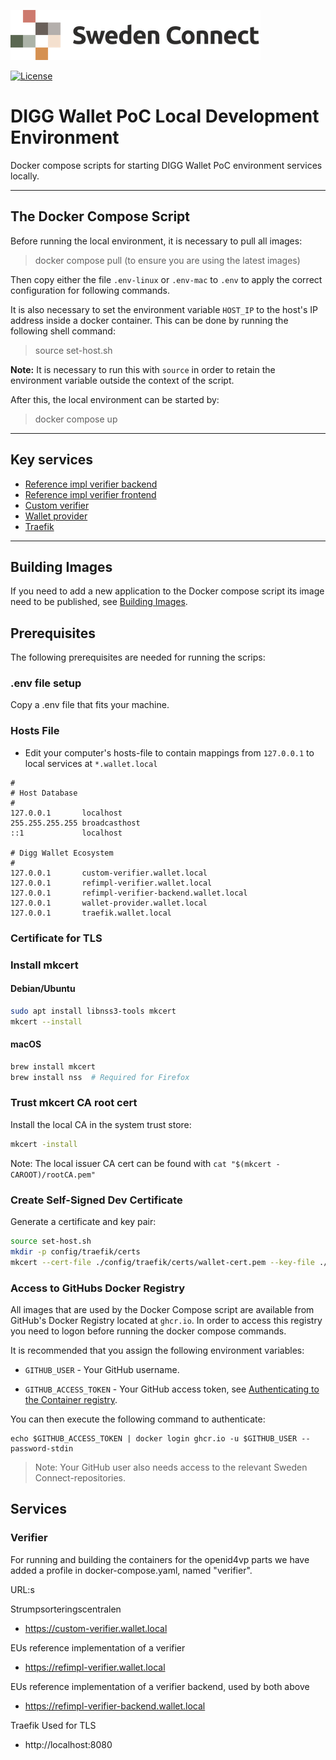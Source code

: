 ![Logo](https://raw.githubusercontent.com/swedenconnect/technical-framework/master/img/sweden-connect.png)

[![License](https://img.shields.io/badge/License-Apache%202.0-blue.svg)](https://opensource.org/licenses/Apache-2.0)

# DIGG Wallet PoC Local Development Environment

Docker compose scripts for starting DIGG Wallet PoC environment services locally.

---

## The Docker Compose Script

Before running the local environment, it is necessary to pull all images:

> docker compose pull (to ensure you are using the latest images)

Then copy either the file `.env-linux` or `.env-mac` to `.env` to apply the correct configuration for following commands.

It is also necessary to set the environment variable `HOST_IP` to the host's IP address inside a docker container.
This can be done by running the following shell command:

> source set-host.sh

**Note:** It is necessary to run this with `source` in order to retain the environment variable outside the context of the script.

After this, the local environment can be started by:

> docker compose up

---

## Key services
 * [Reference impl verifier backend](https://refimpl-verifier-backend.wallet.local)
 * [Reference impl verifier frontend](https://refimpl-verifier.wallet.local)
 * [Custom verifier](https://custom-verifier.wallet.local)
 * [Wallet provider](https://wallet-provider.wallet.local)
 * [Traefik](https://traefik.wallet.local)
---

## Building Images

If you need to add a new application to the Docker compose script its image need to be published, see
[Building Images](building-images.md).

## Prerequisites

The following prerequisites are needed for running the scrips:

### .env file setup

Copy a .env file that fits your machine.

### Hosts File

- Edit your computer's hosts-file to contain mappings from `127.0.0.1`
  to local services at `*.wallet.local`

```
#
# Host Database
#
127.0.0.1       localhost
255.255.255.255 broadcasthost
::1             localhost

# Digg Wallet Ecosystem
#
127.0.0.1       custom-verifier.wallet.local
127.0.0.1       refimpl-verifier.wallet.local
127.0.0.1       refimpl-verifier-backend.wallet.local
127.0.0.1       wallet-provider.wallet.local
127.0.0.1       traefik.wallet.local
```

### Certificate for TLS

### Install mkcert

#### Debian/Ubuntu

```sh
sudo apt install libnss3-tools mkcert
mkcert --install
```

#### macOS

```sh
brew install mkcert
brew install nss  # Required for Firefox
```

### Trust mkcert CA root cert

Install the local CA in the system trust store:

```sh
mkcert -install
```

Note: The local issuer CA cert can be found with `cat "$(mkcert -CAROOT)/rootCA.pem"`

### Create Self-Signed Dev Certificate

Generate a certificate and key pair:

```sh
source set-host.sh
mkdir -p config/traefik/certs
mkcert --cert-file ./config/traefik/certs/wallet-cert.pem --key-file ./config/traefik/certs/wallet-key.pem "*.wallet.local" localhost 127.0.0.1 ::1
```


### Access to GitHubs Docker Registry

All images that are used by the Docker Compose script are available from GitHub's Docker Registry
located at `ghcr.io`. In order to access this registry you need to logon before running the
docker compose commands.

It is recommended that you assign the following environment variables:

- `GITHUB_USER` - Your GitHub username.

- `GITHUB_ACCESS_TOKEN` - Your GitHub access token, see [Authenticating to the Container registry](https://docs.github.com/en/packages/working-with-a-github-packages-registry/working-with-the-container-registry#authenticating-to-the-container-registry).

You can then execute the following command to authenticate:

```
echo $GITHUB_ACCESS_TOKEN | docker login ghcr.io -u $GITHUB_USER --password-stdin
```

> Note: Your GitHub user also needs access to the relevant Sweden Connect-repositories.


## Services

### Verifier

For running and building the containers for the openid4vp parts we have added a profile in docker-compose.yaml, named "verifier".

URL:s

Strumpsorteringscentralen
- https://custom-verifier.wallet.local

EUs reference implementation of a verifier
- https://refimpl-verifier.wallet.local

EUs reference implementation of a verifier backend, used by both above
- https://refimpl-verifier-backend.wallet.local

Traefik
Used for TLS
- http://localhost:8080
